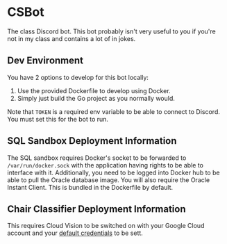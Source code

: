 # CSBot
The class Discord bot. This bot probably isn't very useful to you if you're not in my class and contains a lot of in jokes.

## Dev Environment
You have 2 options to develop for this bot locally:

1. Use the provided Dockerfile to develop using Docker.
2. Simply just build the Go project as you normally would.

Note that `TOKEN` is a required env variable to be able to connect to Discord. You must set this for the bot to run.

## SQL Sandbox Deployment Information
The SQL sandbox requires Docker's socket to be forwarded to `/var/run/docker.sock` with the application having rights to be able to interface with it. Additionally, you need to be logged into Docker hub to be able to pull the Oracle database image. You will also require the Oracle Instant Client. This is bundled in the Dockerfile by default.

## Chair Classifier Deployment Information
This requires Cloud Vision to be switched on with your Google Cloud account and your [default credentials](https://cloud.google.com/docs/authentication/production) to be sett.
